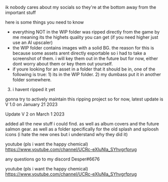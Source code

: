 ik nobody cares about my socials so they're at the bottom away from the important stuff

here is some things you need to know
- everything NOT in the WIP folder was ripped directly from the game by me meaning its the highets quality you can get (if you need higher just use an AI upscaler)
- the WIP folder contains images with a solid BG. the reason for this is because some assets arent directly exportable so i had to take a screenshot of them. i will key them 
out in the future but for now, either dont worry about them or key them out yourself.
- if youre looking for an asset in a folder that it should be in, one of the following is true: 1) its in the WIP folder. 2) my dumbass put it in another folder somewhere.
3) i havent ripped it yet

gonna try to actively maintain this ripping project so for now, latest update is V 1.0 on January 21 2023




Update V 2 on March 1 2023

added all the new stuff i could find. as well as album covers and the future salmon gear. as well as a folder specifically for the old splash and sploosh icons (i hate the new ones but i understand why they did it)

youtube (pls i want the happy chemical) https://www.youtube.com/channel/UCRc-eXIuNla_SYhvgrfprug




any questions go to my discord Desper#6676

youtube (pls i want the happy chemical) https://www.youtube.com/channel/UCRc-eXIuNla_SYhvgrfprug